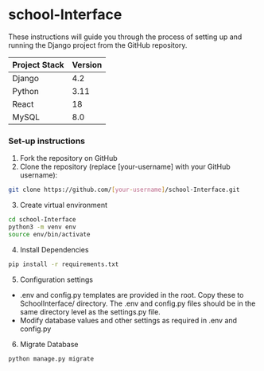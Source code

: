 # school-Interface
These instructions will guide you through the process of setting up and running the Django project from the GitHub repository.

| Project Stack | Version |
| -------- | -------- |
| Django   | 4.2   |
| Python   | 3.11   |
| React   | 18   |
| MySQL   | 8.0   |

### Set-up instructions
1. Fork the repository on GitHub <br>
2. Clone the repository (replace [your-username] with your GitHub username):<br>
```bash
git clone https://github.com/[your-username]/school-Interface.git
```
3. Create virtual environment<br>
```bash
cd school-Interface
python3 -m venv env
source env/bin/activate
```
4. Install Dependencies<br>
```bash
pip install -r requirements.txt
```
5. Configuration settings<br>
  - .env and config.py templates are provided in the root. Copy these to SchoolInterface/ directory. The .env and config.py files should be in the same directory level as the settings.py file.<br>
  - Modify database values and other settings as required in .env and config.py<br>
6. Migrate Database<br>
```bash
python manage.py migrate
```
